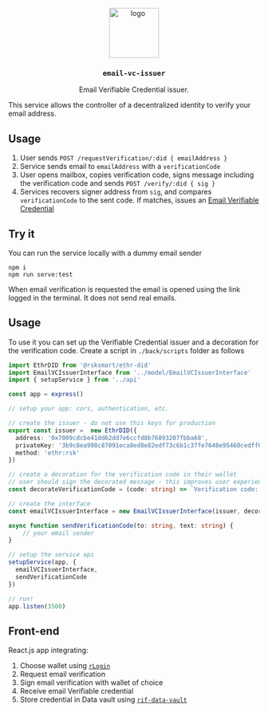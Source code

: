 <p align="middle">
    <img src="https://www.rifos.org/assets/img/logo.svg" alt="logo" height="100" >
</p>
<h3 align="middle"><code>email-vc-issuer</code></h3>
<p align="middle">
    Email Verifiable Credential issuer.
</p>

This service allows the controller of a decentralized identity to verify your email address.

## Usage

1. User sends `POST /requestVerification/:did { emailAddress }`
2. Service sends email to `emailAddress` with a `verificationCode`
3. User opens mailbox, copies verification code, signs message including the verification code and sends `POST /verify/:did { sig }`
4. Services recovers signer address from `sig`, and compares `verificationCode` to the sent code. If matches, issues an [Email Verifiable Credential](https://github.com/rsksmart/vc-json-schemas/tree/main/schema/EmailCredentialSchema/v1.0)

## Try it

You can run the service locally with a dummy email sender

```
npm i
npm run serve:test
```

When email verification is requested the email is opened using the link logged in the terminal. It does not send real emails.

## Usage

To use it you can set up the Verifiable Credential issuer and a decoration for the verification code. Create a script in `./back/scripts` folder as follows

```typescript
import EthrDID from '@rsksmart/ethr-did'
import EmailVCIssuerInterface from '../model/EmailVCIssuerInterface'
import { setupService } from '../api'

const app = express()

// setup your app: cors, authentication, etc.

// create the issuer - do not use this keys for production
export const issuer =  new EthrDID({
  address: '0x7009cdcbe41dd62dd7e6ccfd8b76893207fbba68',
  privateKey: '3b9c8ea990c87091eca8ed8e82edf73c6b1c37fe7640e95460cedff09bdf21ff',
  method: 'ethr:rsk'
})

// create a decoration for the verification code in their wallet
// user should sign the decorated message - this improves user experience
const decorateVerificationCode = (code: string) => `Verification code: ${code}`

// create the interface
const emailVCIssuerInterface = new EmailVCIssuerInterface(issuer, decorateVerificationCode)

async function sendVerificationCode(to: string, text: string) {
    // your email sender
}

// setup the service api
setupService(app, {
  emailVCIssuerInterface,
  sendVerificationCode
})

// run!
app.listen(3500)
```

## Front-end

React.js app integrating:
1. Choose wallet using [`rLogin`](https://github.com/rsksmart/rLogin)
2. Request email verification
3. Sign email verification with wallet of choice
4. Receive email Verifiable credential
5. Store credential in Data vault using [`rif-data-vault`](https://github.com/rsksmart/rif-data-vault)

